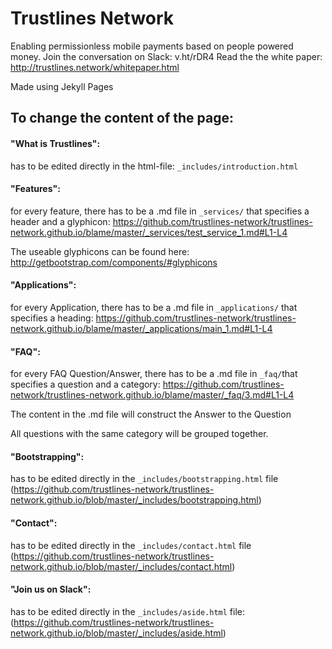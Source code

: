 # Trustlines Network 

Enabling permissionless mobile payments based on people powered money. 
Join the conversation on Slack: v.ht/rDR4 
Read the the white paper: http://trustlines.network/whitepaper.html

Made using Jekyll Pages

## To change the content of the page:


#### "What is Trustlines":

has to be edited directly in the html-file: `_includes/introduction.html`

#### "Features":

for every feature, there has to be a .md file in `_services/` that specifies a header and a glyphicon:
https://github.com/trustlines-network/trustlines-network.github.io/blame/master/_services/test_service_1.md#L1-L4

The useable glyphicons can be found here: http://getbootstrap.com/components/#glyphicons

#### "Applications":

for every Application, there has to be a .md file in `_applications/` that specifies a heading:
https://github.com/trustlines-network/trustlines-network.github.io/blame/master/_applications/main_1.md#L1-L4


#### "FAQ":

for every FAQ Question/Answer, there has to be a .md file in `_faq/`that specifies a question and a category:
https://github.com/trustlines-network/trustlines-network.github.io/blame/master/_faq/3.md#L1-L4

The content in the .md file will construct the Answer to the Question

All questions with the same category will be grouped together.

#### "Bootstrapping":

has to be edited directly in the `_includes/bootstrapping.html` file (https://github.com/trustlines-network/trustlines-network.github.io/blob/master/_includes/bootstrapping.html)

#### "Contact":
has to be edited directly in the `_includes/contact.html` file
(https://github.com/trustlines-network/trustlines-network.github.io/blob/master/_includes/contact.html)

#### "Join us on Slack":
has to be edited directly in the `_includes/aside.html` file:
(https://github.com/trustlines-network/trustlines-network.github.io/blob/master/_includes/aside.html)
